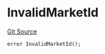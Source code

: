 # InvalidMarketId
[Git Source](https://github.com/OasisDEX/summer-earn-protocol/blob/02b633fc64591288020c32f3fcb6421ab62209d5/src/contracts/arks/MorphoArk.sol)


```solidity
error InvalidMarketId();
```

